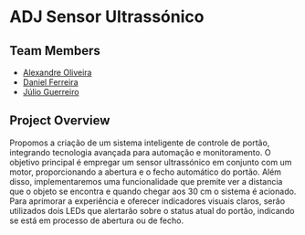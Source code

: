 # ADJ Sensor Ultrassónico
 
## Team Members
- [Alexandre Oliveira](https://github.com/alexandreloliveira77)
- [Daniel Ferreira](https://github.com/cfrsantos7)
- [Júlio Guerreiro](https://github.com/julioguerreiro)
 
 
## Project Overview
Propomos a criação de um sistema inteligente de controle de portão, integrando tecnologia avançada para automação e monitoramento. O objetivo principal é empregar um sensor ultrassónico em conjunto com um motor, proporcionando a abertura e o fecho automático do portão. Além disso, implementaremos uma funcionalidade que premite ver a distancia que o objeto se encontra e quando chegar aos 30 cm o sistema é acionado.
Para aprimorar a experiência e oferecer indicadores visuais claros, serão utilizados dois LEDs que alertarão sobre o status atual do portão, indicando se está em processo de abertura ou de fecho. 
 
 
